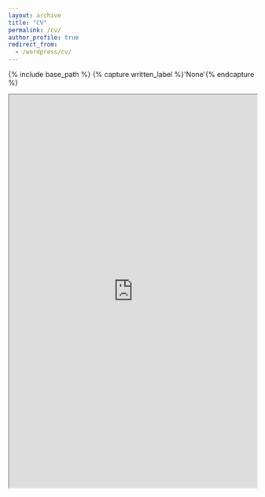 ```yaml
---
layout: archive
title: "CV"
permalink: /cv/
author_profile: true
redirect_from:
  - /wordpress/cv/
---
```


{% include base_path %}
{% capture written_label %}'None'{% endcapture %}

<iframe src="https://hin1115.github.io/files/pdf/CV_SNU_2021.pdf" width="100%" height="800em"></iframe>
